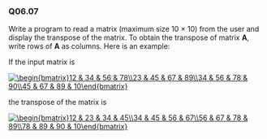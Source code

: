 
### Q06.07

Write a program to read a matrix (maximum size 10 × 10) from the user and display the transpose of the matrix. To obtain the transpose of matrix **A**, write rows of **A** as columns. Here is an example:

If the input matrix is

<a href="https://www.codecogs.com/eqnedit.php?latex=\begin{bmatrix}12&space;&&space;34&space;&&space;56&space;&&space;78\\23&space;&&space;45&space;&&space;67&space;&&space;89\\34&space;&&space;56&space;&&space;78&space;&&space;90\\45&space;&&space;67&space;&&space;89&space;&&space;10\end{bmatrix}" target="_blank"><img src="https://latex.codecogs.com/gif.latex?\begin{bmatrix}12&space;&&space;34&space;&&space;56&space;&&space;78\\23&space;&&space;45&space;&&space;67&space;&&space;89\\34&space;&&space;56&space;&&space;78&space;&&space;90\\45&space;&&space;67&space;&&space;89&space;&&space;10\end{bmatrix}" title="\begin{bmatrix}12 & 34 & 56 & 78\\23 & 45 & 67 & 89\\34 & 56 & 78 & 90\\45 & 67 & 89 & 10\end{bmatrix}" /></a>

the transpose of the matrix is

<a href="https://www.codecogs.com/eqnedit.php?latex=\begin{bmatrix}12&space;&&space;23&space;&&space;34&space;&&space;45\\34&space;&&space;45&space;&&space;56&space;&&space;67\\56&space;&&space;67&space;&&space;78&space;&&space;89\\78&space;&&space;89&space;&&space;90&space;&&space;10\end{bmatrix}" target="_blank"><img src="https://latex.codecogs.com/gif.latex?\begin{bmatrix}12&space;&&space;23&space;&&space;34&space;&&space;45\\34&space;&&space;45&space;&&space;56&space;&&space;67\\56&space;&&space;67&space;&&space;78&space;&&space;89\\78&space;&&space;89&space;&&space;90&space;&&space;10\end{bmatrix}" title="\begin{bmatrix}12 & 23 & 34 & 45\\34 & 45 & 56 & 67\\56 & 67 & 78 & 89\\78 & 89 & 90 & 10\end{bmatrix}" /></a>
